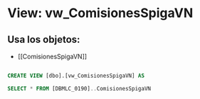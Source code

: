 # View: vw_ComisionesSpigaVN

## Usa los objetos:
- [[ComisionesSpigaVN]]

```sql

CREATE VIEW [dbo].[vw_ComisionesSpigaVN] AS

SELECT * FROM [DBMLC_0190]..ComisionesSpigaVN

```
